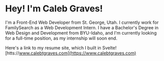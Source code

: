 # Hey! I'm Caleb Graves!

I'm a Front-End Web Developer from St. George, Utah. I currently work for FamilySearch as a Web Development Intern. I have a Bachelor's Degree in Web Design and Development from BYU-Idaho, and I'm currently looking for a full-time position, as my internship will soon end.

Here's a link to my resume site, which I built in Svelte!
[htts://www.calebtgraves.com](https://www.calebtgraves.com)
